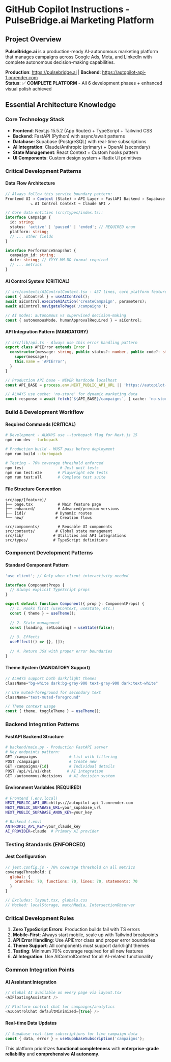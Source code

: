 # GitHub Copilot Instructions - PulseBridge.ai Marketing Platform

## Project Overview
**PulseBridge.ai** is a production-ready AI-autonomous marketing platform that manages campaigns across Google Ads, Meta, and LinkedIn with complete autonomous decision-making capabilities.

**Production**: https://pulsebridge.ai | **Backend**: https://autopilot-api-1.onrender.com  
**Status**: ✅ **COMPLETE PLATFORM** - All 6 development phases + enhanced visual polish achieved

## Essential Architecture Knowledge

### Core Technology Stack
- **Frontend**: Next.js 15.5.2 (App Router) + TypeScript + Tailwind CSS
- **Backend**: FastAPI (Python) with async/await patterns
- **Database**: Supabase (PostgreSQL) with real-time subscriptions
- **AI Integration**: Claude/Anthropic (primary) + OpenAI (secondary)
- **State Management**: React Context + Custom hooks pattern
- **UI Components**: Custom design system + Radix UI primitives

### Critical Development Patterns

#### Data Flow Architecture
```typescript
// Always follow this service boundary pattern:
Frontend UI → Context (State) → API Layer → FastAPI Backend → Supabase
           ↘ AI Control Context → Claude API ↗

// Core data entities (src/types/index.ts):
interface Campaign {
  id: string;
  status: 'active' | 'paused' | 'ended'; // REQUIRED enum
  platform: string;
  // ... other fields
}

interface PerformanceSnapshot {
  campaign_id: string;
  date: string; // YYYY-MM-DD format required
  // ... metrics
}
```

#### AI Control System (CRITICAL)
```typescript
// src/contexts/AIControlContext.tsx - 457 lines, core platform feature
const { aiControl } = useAIControl();
await aiControl.executeAIAction('createCampaign', parameters);
await aiControl.navigateToPage('/campaigns');

// AI modes: autonomous vs supervised decision-making
const { autonomousMode, humanApprovalRequired } = aiControl;
```

#### API Integration Pattern (MANDATORY)
```typescript
// src/lib/api.ts - Always use this error handling pattern
export class APIError extends Error {
  constructor(message: string, public status?: number, public code?: string) {
    super(message);
    this.name = 'APIError';
  }
}

// Production API base - NEVER hardcode localhost
const API_BASE = process.env.NEXT_PUBLIC_API_URL || 'https://autopilot-api-1.onrender.com';

// ALWAYS use cache: 'no-store' for dynamic marketing data
const response = await fetch(`${API_BASE}/campaigns`, { cache: 'no-store' });
```

### Build & Development Workflow

#### Required Commands (CRITICAL)
```bash
# Development - ALWAYS use --turbopack flag for Next.js 15
npm run dev --turbopack

# Production build - MUST pass before deployment
npm run build --turbopack

# Testing - 70% coverage threshold enforced
npm test                # Jest unit tests
npm run test:e2e       # Playwright e2e tests
npm run test:all       # Complete test suite
```

#### File Structure Convention
```
src/app/[feature]/
├── page.tsx           # Main feature page
├── enhanced/          # Advanced/premium versions
├── [id]/             # Dynamic routes
└── new/              # Creation flows

src/components/        # Reusable UI components
src/contexts/         # Global state management
src/lib/             # Utilities and API integrations
src/types/           # TypeScript definitions
```

### Component Development Patterns

#### Standard Component Pattern
```typescript
'use client'; // Only when client interactivity needed

interface ComponentProps {
  // Always explicit TypeScript props
}

export default function Component({ prop }: ComponentProps) {
  // 1. Hooks first (useContext, useState, etc.)
  const { theme } = useTheme();
  
  // 2. State management
  const [loading, setLoading] = useState(false);
  
  // 3. Effects
  useEffect(() => {}, []);
  
  // 4. Return JSX with proper error boundaries
}
```

#### Theme System (MANDATORY Support)
```typescript
// ALWAYS support both dark/light themes
className="bg-white dark:bg-gray-900 text-gray-900 dark:text-white"

// Use muted-foreground for secondary text
className="text-muted-foreground"

// Theme context usage
const { theme, toggleTheme } = useTheme();
```

### Backend Integration Patterns

#### FastAPI Backend Structure
```python
# backend/main.py - Production FastAPI server
# Key endpoints pattern:
GET /campaigns              # List with filtering
POST /campaigns             # Create new
GET /campaigns/{id}         # Individual details
POST /api/v1/ai/chat       # AI integration
GET /autonomous/decisions   # AI decision system
```

#### Environment Variables (REQUIRED)
```bash
# Frontend (.env.local)
NEXT_PUBLIC_API_URL=https://autopilot-api-1.onrender.com
NEXT_PUBLIC_SUPABASE_URL=your_supabase_url
NEXT_PUBLIC_SUPABASE_ANON_KEY=your_key

# Backend (.env)
ANTHROPIC_API_KEY=your_claude_key
AI_PROVIDER=claude  # Primary AI provider
```

### Testing Standards (ENFORCED)

#### Jest Configuration
```javascript
// jest.config.js - 70% coverage threshold on all metrics
coverageThreshold: {
  global: {
    branches: 70, functions: 70, lines: 70, statements: 70
  }
}

// Excludes: layout.tsx, globals.css
// Mocked: localStorage, matchMedia, IntersectionObserver
```

### Critical Development Rules

1. **Zero TypeScript Errors**: Production builds fail with TS errors
2. **Mobile-First**: Always start mobile, scale up with Tailwind breakpoints
3. **API Error Handling**: Use APIError class and proper error boundaries
4. **Theme Support**: All components must support dark/light themes
5. **Testing**: Minimum 70% coverage required for all new features
6. **AI Integration**: Use AIControlContext for all AI-related functionality

### Common Integration Points

#### AI Assistant Integration
```typescript
// Global AI available on every page via layout.tsx
<AIFloatingAssistant />

// Platform control chat for campaigns/analytics
<AIControlChat defaultMinimized={true} />
```

#### Real-time Data Updates
```typescript
// Supabase real-time subscriptions for live campaign data
const { data, error } = useSupabaseSubscription('campaigns');
```

This platform prioritizes **functional completeness** with **enterprise-grade reliability** and **comprehensive AI autonomy**.